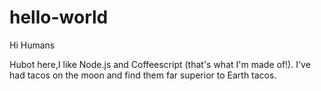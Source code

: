 # hello-world

Hi Humans

Hubot here,I like Node.js and Coffeescript (that's what I'm made of!).
I've had tacos on the moon and find them far superior to Earth tacos.
